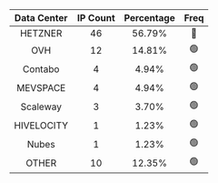 | Data Center | IP Count | Percentage | Freq |
|:------------:|:--------:|:-----------:|:-----:|
| HETZNER | 46 | 56.79% | 🔴 |
| OVH | 12 | 14.81% | 🟢 |
| Contabo | 4 | 4.94% | 🟢 |
| MEVSPACE | 4 | 4.94% | 🟢 |
| Scaleway | 3 | 3.70% | 🟢 |
| HIVELOCITY | 1 | 1.23% | 🟢 |
| Nubes | 1 | 1.23% | 🟢 |
| OTHER | 10 | 12.35% | 🟢 |